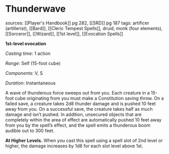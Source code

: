 # Thunderwave
sources: [[Player's Handbook]] pg 282, [[SRD]] pg 187
tags: artificer (artillerist), [[Bard]], [[Cleric Tempest Spells]], druid, monk (four elements), [[Sorceror]], [[Wizard]], [[1st level]], [[Evocation Spells]]

**1st-level evocation**

*Casting time*: 1 action

*Range*: Self (15-foot cube)

*Components*: V, S

*Duration*: Instantaneous

A wave of thunderous force sweeps out from you. Each creature in a 15-foot cube originating from you must make a Constitution saving throw. On a failed save, a creature takes 2d8 thunder damage and is pushed 10 feet away from you. On a successful save, the creature takes half as much damage and isn’t pushed. In addition, unsecured objects that are completely within the area of effect are automatically pushed 10 feet away from you by the spell’s effect, and the spell emits a thunderous boom audible out to 300 feet.

**At Higher Levels.** When you cast this spell using a spell slot of 2nd level or higher, the damage increases by 1d8 for each slot level above 1st.
